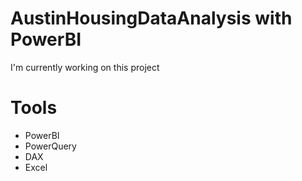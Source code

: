 # AustinHousingDataAnalysis with PowerBI
I'm currently working on this project

# Tools
 - PowerBI
 - PowerQuery
 - DAX
 - Excel
